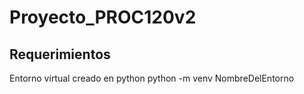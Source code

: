 # Proyecto_PROC120v2

## Requerimientos
Entorno virtual creado en python
python -m venv NombreDelEntorno
